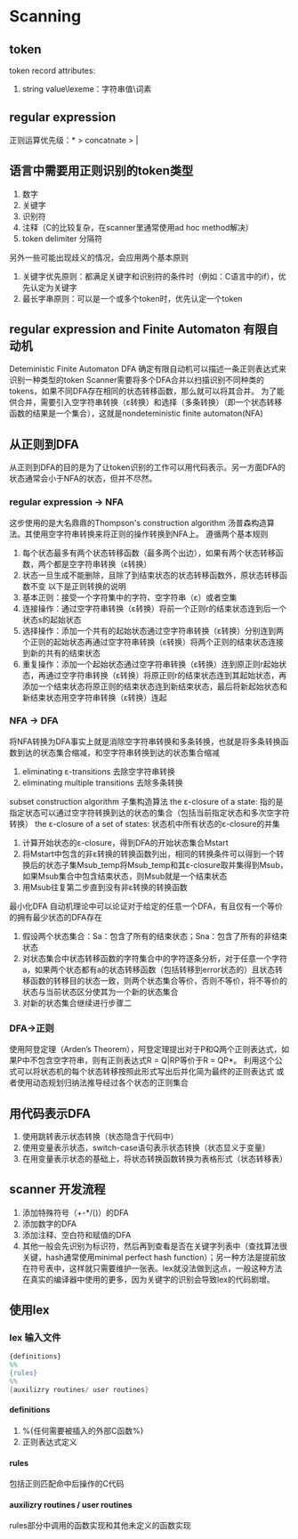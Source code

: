 # Scanning
## token
token record
attributes:
1. string value\lexeme：字符串值\词素
## regular expression
正则运算优先级：* > concatnate > |
## 语言中需要用正则识别的token类型
1. 数字
2. 关键字
3. 识别符
4. 注释（C的比较复杂，在scanner里通常使用ad hoc method解决）
5. token delimiter 分隔符

另外一些可能出现歧义的情况，会应用两个基本原则
1. 关键字优先原则：都满足关键字和识别符的条件时（例如：C语言中的if），优先认定为关键字
2. 最长字串原则：可以是一个或多个token时，优先认定一个token
## regular expression and Finite Automaton 有限自动机
Deteministic Finite Automaton DFA 确定有限自动机可以描述一条正则表达式来识别一种类型的token
Scanner需要将多个DFA合并以扫描识别不同种类的tokens，如果不同DFA存在相同的状态转移函数，那么就可以将其合并。
为了能供合并，需要引入空字符串转换（ε转换）和选择（多条转换）（即一个状态转移函数的结果是一个集合），这就是nondeteministic finite automaton(NFA)
## 从正则到DFA
从正则到DFA的目的是为了让token识别的工作可以用代码表示。另一方面DFA的状态通常会小于NFA的状态，但并不尽然。
### regular expression -> NFA
这步使用的是大名鼎鼎的Thompson's construction algorithm 汤普森构造算法。其使用空字符串转换来将正则的操作转换到NFA上。
遵循两个基本规则
1. 每个状态最多有两个状态转移函数（最多两个出边），如果有两个状态转移函数，两个都是空字符串转换（ε转换）
2. 状态一旦生成不能删除，且除了到结束状态的状态转移函数外，原状态转移函数不变
以下是正则转换的说明
1. 基本正则：接受一个字符集中的字符、空字符串（ε）或者空集
2. 连接操作：通过空字符串转换（ε转换）将前一个正则r的结束状态连到后一个状态s的起始状态
3. 选择操作：添加一个共有的起始状态通过空字符串转换（ε转换）分别连到两个正则的起始状态再通过空字符串转换（ε转换）将两个正则的结束状态连接到新的共有的结束状态
4. 重复操作：添加一个起始状态通过空字符串转换（ε转换）连到原正则r起始状态，再通过空字符串转换（ε转换）将原正则r的结束状态连到其起始状态，再添加一个结束状态将原正则的结束状态连到新结束状态，最后将新起始状态和新结束状态用空字符串转换（ε转换）连起
### NFA -> DFA
将NFA转换为DFA事实上就是消除空字符串转换和多条转换，也就是将多条转换函数到达的状态集合缩减，和空字符串转换到达的状态集合缩减
1. eliminating ε-transitions 去除空字符串转换
2. eliminating multiple transitions 去除多条转换


subset construction algorithm 子集构造算法
the ε-closure of a state: 指的是指定状态可以通过空字符转换到达的状态的集合（包括当前指定状态和多次空字符转换）
the ε-closure of a set of states: 状态机中所有状态的ε-closure的并集
1. 计算开始状态的ε-closure，得到DFA的开始状态集合Mstart
2. 将Mstart中包含的非ε转换的转换函数列出，相同的转换条件可以得到一个转换后的状态子集Msub_temp将Msub_temp和其ε-closure取并集得到Msub，如果Msub集合中包含结束状态，则Msub就是一个结束状态
3. 用Msub往复第二步直到没有非ε转换的转换函数

最小化DFA
自动机理论中可以论证对于给定的任意一个DFA，有且仅有一个等价的拥有最少状态的DFA存在
1. 假设两个状态集合：Sa：包含了所有的结束状态；Sna：包含了所有的非结束状态
2. 对状态集合中状态转移函数的字符集合中的字符逐条分析，对于任意一个字符a，如果两个状态都有a的状态转移函数（包括转移到error状态的）且状态转移函数的转移目的状态一致，则两个状态集合等价，否则不等价，将不等价的状态与当前状态区分使其为一个新的状态集合
3. 对新的状态集合继续进行步骤二
### DFA->正则
使用阿登定理（Arden’s Theorem），阿登定理提出对于P和Q两个正则表达式，如果P中不包含空字符串，则有正则表达式R = Q|RP等价于R = QP*。
利用这个公式可以将状态机的每个状态转移按照此形式写出后并化简为最终的正则表达式
或者使用动态规划归纳法推导经过各个状态的正则集合
## 用代码表示DFA
1. 使用跳转表示状态转换（状态隐含于代码中）
2. 使用变量表示状态，switch-case语句表示状态转换（状态显义于变量）
3. 在用变量表示状态的基础上，将状态转换函数转换为表格形式（状态转移表）
## scanner 开发流程
1. 添加特殊符号（+-*/()）的DFA
2. 添加数字的DFA
3. 添加注释、空白符和赋值的DFA
4. 其他一般会先识别为标识符，然后再到查看是否在关键字列表中（查找算法很关键，hash通常使用minimal perfect hash function）；另一种方法是提前放在符号表中，这样就只需要维护一张表。lex就没法做到这点，一般这种方法在真实的编译器中使用的更多，因为关键字的识别会导致lex的代码剧增。
## 使用lex
### lex 输入文件
``` lex
{definitions}
%%
{rules}
%%
{auxilizry routines/ user routines}
```
#### definitions
1. %{任何需要被插入的外部C函数%}
2. 正则表达式定义
#### rules
包括正则匹配命中后操作的C代码
#### auxilizry routines / user routines
rules部分中调用的函数实现和其他未定义的函数实现
